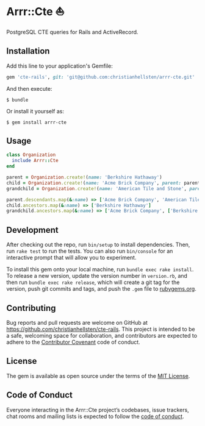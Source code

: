 # Arrr::Cte :boat:

PostgreSQL CTE queries for Rails and ActiveRecord.

## Installation

Add this line to your application's Gemfile:

```ruby
gem 'cte-rails', git: 'git@github.com:christianhellsten/arrr-cte.git'
```

And then execute:

    $ bundle

Or install it yourself as:

    $ gem install arrr-cte

## Usage

```ruby
class Organization
  include Arrr::Cte
end
```

```ruby
parent = Organization.create!(name: 'Berkshire Hathaway')
child = Organization.create!(name: 'Acme Brick Company', parent: parent)
grandchild = Organization.create!(name: 'American Tile and Stone', parent: child)
```

```ruby
parent.descendants.map(&:name) => ['Acme Brick Company', 'American Tile and Stone']
child.ancestors.map(&:name) => ['Berkshire Hathaway']
grandchild.ancestors.map(&:name) => ['Acme Brick Company', ['Berkshire Hathaway']
```

## Development

After checking out the repo, run `bin/setup` to install dependencies. Then, run `rake test` to run the tests. You can also run `bin/console` for an interactive prompt that will allow you to experiment.

To install this gem onto your local machine, run `bundle exec rake install`. To release a new version, update the version number in `version.rb`, and then run `bundle exec rake release`, which will create a git tag for the version, push git commits and tags, and push the `.gem` file to [rubygems.org](https://rubygems.org).

## Contributing

Bug reports and pull requests are welcome on GitHub at https://github.com/christianhellsten/cte-rails. This project is intended to be a safe, welcoming space for collaboration, and contributors are expected to adhere to the [Contributor Covenant](http://contributor-covenant.org) code of conduct.

## License

The gem is available as open source under the terms of the [MIT License](https://opensource.org/licenses/MIT).

## Code of Conduct

Everyone interacting in the Arrr::Cte project’s codebases, issue trackers, chat rooms and mailing lists is expected to follow the [code of conduct](https://github.com/christianhellsten/cte-rails/blob/master/CODE_OF_CONDUCT.md).
